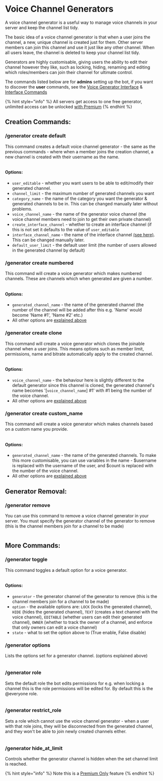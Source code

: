 # Voice Channel Generators

A voice channel generator is a useful way to manage voice channels in your server and keep the channel list tidy.

The basic idea of a voice channel generator is that when a user joins the channel, a new, unique channel is created just for them. Other server members can join this channel and use it just like any other channel. When all users leave, the channel is deleted to keep your channel list tidy.

Generators are highly customisable, giving users the ability to edit their channel however they like, such as locking, hiding, renaming and editing which roles/members can join their channel for ultimate control.

The commands listed below are for **admins** setting up the bot, if you want to discover the **user** commands, see the [Voice Generator Interface](../../voice-generator-interface.md) & [Interface Commands](interface-commands.md)

{% hint style="info" %}
All servers get access to one free generator, unlimited access can be unlocked [with Premium](https://cde90.gumroad.com/l/vcroles)
{% endhint %}

## Creation Commands:

### /generator create default

This command creates a default voice channel generator - the same as the previous commands - where when a member joins the creation channel, a new channel is created with their username as the name.

<figure><img src="../../.gitbook/assets/image (29).png" alt=""><figcaption></figcaption></figure>

#### Options:

* `user_editable` - whether you want users to be able to edit/modify their generated channel.
* `channel_limit` - the maximum number of generated channels you want
* `category_name` - the name of the category you want the generator & generated channels to be in. This can be changed manually later without problems.
* `voice_channel_name` - the name of the generator voice channel (the voice channel members need to join to get their own private channel)
* `create_interface_channel` - whether to create an interface channel (if this is not set it defaults to the value of `user_editable`
* `interface_channel_name` - the name of the interface channel [(see here)](../../voice-generator-interface.md). This can be changed manually later.
* `default_user_limit` - the default user limit (the number of users allowed in the generated channel by default)

### /generator create numbered

This command will create a voice generator which makes numbered channels. These are channels which when generated are given a number.

<figure><img src="../../.gitbook/assets/image (24).png" alt=""><figcaption></figcaption></figure>

#### Options:

* `generated_channel_name` - the name of the generated channel (the number of the channel will be added after this e.g. 'Name' would become 'Name #1', 'Name #2' etc.)
* All other options are [explained above](voice-channel-generators.md#options)

### /generator create clone

This command will create a voice generator which clones the joinable channel when a user joins. This means options such as member limit, permissions, name and bitrate automatically apply to the created channel.

<figure><img src="../../.gitbook/assets/image (26).png" alt=""><figcaption></figcaption></figure>

#### Options:

* `voice_channel_name` - the behaviour here is slightly different to the default generator since this channel is cloned, the generated channel's name becomes '\[`voice_channel_name`] #1' with #1 being the number of the voice channel.
* All other options are [explained above](voice-channel-generators.md#options)

### /generator create custom\_name

This command will create a voice generator which makes channels based on a custom name you provide.

<figure><img src="../../.gitbook/assets/image (5).png" alt=""><figcaption></figcaption></figure>

#### Options:

* `generated_channel_name` - the name of the generated channels. To make this more customisable, you can use variables in the name - $username is replaced with the username of the user, and $count is replaced with the number of the voice channel.
* All other options are [explained above](voice-channel-generators.md#options)

## Generator Removal:

### /generator remove

You can use this command to remove a voice channel generator in your server. You must specify the generator channel of the generator to remove (this is the channel members join for a channel to be made)&#x20;

<figure><img src="../../.gitbook/assets/image (65).png" alt=""><figcaption></figcaption></figure>

## More Commands:

### /generator toggle

This command toggles a default option for a voice generator.

<figure><img src="../../.gitbook/assets/image (20).png" alt=""><figcaption></figcaption></figure>

#### Options:

* `generator` - the generator channel of the generator to remove (this is the channel members join for a channel to be made)
* `option` - the available options are: `LOCK` (locks the generated channel), `HIDE` (hides the generated channel), `TEXT` (creates a text channel with the voice channel), `EDITABLE` (whether users can edit their generated channel), `OWNER` (whether to track the owner of a channel, and enforce that only owners can edit a voice channel)
* `state` - what to set the option above to (True enable, False disable)

### /generator options

Lists the options set for a generator channel. (options explained above)

<figure><img src="../../.gitbook/assets/image (6).png" alt=""><figcaption></figcaption></figure>

### /generator role

Sets the default role the bot edits permissions for e.g. when locking a channel this is the role permissions will be edited for. By default this is the @everyone role.

<figure><img src="../../.gitbook/assets/image (40).png" alt=""><figcaption></figcaption></figure>

### /generator restrict\_role

Sets a role which cannot use the voice channel generator - when a user with that role joins, they will be disconnected from the generated channel, and they won't be able to join newly created channels either.

<figure><img src="../../.gitbook/assets/image.png" alt=""><figcaption></figcaption></figure>

### /generator hide\_at\_limit

Controls whether the generator channel is hidden when the set channel limit is reached.

{% hint style="info" %}
Note this is a [Premium Only](https://cde90.gumroad.com/l/vcroles) feature
{% endhint %}

<figure><img src="../../.gitbook/assets/image (1).png" alt=""><figcaption></figcaption></figure>

